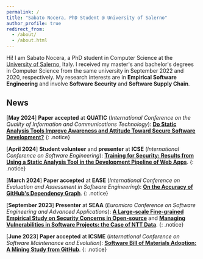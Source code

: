 ```yaml
---
permalink: /
title: "Sabato Nocera, PhD Student @ University of Salerno"
author_profile: true
redirect_from: 
  - /about/
  - /about.html
---
```


Hi! I am Sabato Nocera, a PhD student in Computer Science at the [University of Salerno](https://web.unisa.it/en/university), Italy. I received my master's and bachelor's degrees in Computer Science from the same university in September 2022 and 2020, respectively. My research interests are in **Empirical Software Engineering** and involve **Software Security** and **Software Supply Chain**.

## News

\[**May 2024**\] **Paper accepted** at **QUATIC** (_International Conference on the Quality of Information and Communications Technology_): [**Do Static Analysis Tools Improve Awareness and Attitude Toward Secure Software Development?**]()
{: .notice}

\[**April 2024**\] **Student volunteer** and **presenter** at **ICSE** (_International Conference on Software Engineering_): [**Training for Security: Results from Using a Static Analysis Tool in the Development Pipeline of Web Apps**](https://doi.org/10.1145/3639474.3640073).
{: .notice}

\[**March 2024**\] **Paper accepted** at **EASE** (_International Conference on Evaluation and Assessment in Software Engineering_): [**On the Accuracy of GitHub's Dependency Graph**](https://doi.org/10.1145/3661167.3661175).
{: .notice}

\[**September 2023**\] **Presenter** at **SEAA** (_Euromicro Conference on Software Engineering and Advanced Applications_): [**A Large-scale Fine-grained Empirical Study on Security Concerns in Open-source**](https://doi.org/10.1109/SEAA60479.2023.00069) and [**Managing Vulnerabilities in Software Projects: the Case of NTT Data**](https://doi.org/10.1109/SEAA60479.2023.00046).
{: .notice}

\[**June 2023**\] **Paper accepted** at **ICSME** (_International Conference on Software Maintenance and Evolution_): [**Software Bill of Materials Adoption: A Mining Study from GitHub**](https://doi.org/10.1109/ICSME58846.2023.00016).
{: .notice}
